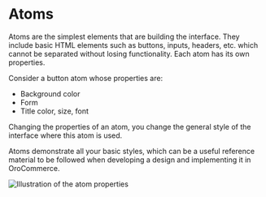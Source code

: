 <a id="principles-atoms"></a>

# Atoms

Atoms are the simplest elements that are building the interface. They include basic HTML elements such as buttons, inputs, headers, etc. which cannot be separated without losing functionality. Each atom has its own properties.

Consider a button atom whose properties are:

* Background color
* Form
* Title color, size, font

Changing the properties of an atom, you change the general style of the interface where this atom is used.

Atoms demonstrate all your basic styles, which can be a useful reference material to be followed when developing a design and implementing it in OroCommerce.

![Illustration of the atom properties](img/frontend/storefront-design/Atoms.jpg)
